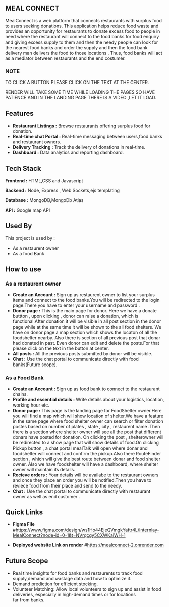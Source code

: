 
## MEAL CONNECT

MealConnect is a web platform that connects restaurants with surplus food to users seeking donations. 
This application helps reduce food waste and provides an opportunity for restaurants to donate excess food to people in need
where the restaurant will connect to the food banks for food enquiry and giving excess supply to them and then the needy people can look for the 
nearest food banks and order the supply and then the food bank delivery man delivers the food to those locations . 
Thus, food banks will act as a mediator between restaurants and the end costumer.

### NOTE

TO CLICK A BUTTON PLEASE CLICK ON THE TEXT AT THE CENTER.

RENDER  WILL TAKE SOME TIME WHILE LOADING THE PAGES SO HAVE PATIENCE AND IN THE LANDING PAGE THERE IS A VIDEO ,LET IT LOAD.

## Features

- **Restaurant Listings :** Browse restaurants offering surplus food for donation.
- **Real-time chat Portal :** Real-time messaging between users,food banks and restaurant owners.
- **Delivery Tracking :** Track the delivery of donations in real-time.
-  **Dashboard :** Data analytics and reporting dashboard.



## Tech Stack

**Frontend :** HTML,CSS and Javascript

**Backend :** Node, Express , Web Sockets,ejs templating

**Database :** MongoDB,MongoDb Atlas

**API :** Google map API



## Used By

This project is used by :

-  As a restaurent owner
- As a food Bank


## How to use

### As a restaurent owner

- **Create an Account :** Sign up as restaurent owner to list your surplus items and connect to the food banks.You will be redirected to the login page.There you have to enter your username and password .
- **Donor page :** This is the main page for donor. Here we have a donate buttton , upon clicking , donor can raise a donation, which is functional.After donation it will be visible in all post section in the                        donor page while at the same time it will be shown to the all food shelters. We have  on donor page a map section which 
                  shows the locaton of all the foodshelter nearby. Also there is section of all previous post that donar had donated  in past. Even donor can edit and delete the posts.For that please click on the                   text in the button at center.
- **All posts :** All the previous posts submitted by donor will be visible.
- **Chat :** Use the chat portal to communicate directly with food banks(Future scope).


### As a Food Bank

- **Create an Account :** Sign up as food bank to connect to the restaurant chains.
- **Profile and essential details :** Write details about your logistics, location, working hour etc.
- **Donor page :** This page is the landing page for FoodShelter owner.Here you will find a map which will show location of shelter.We have a feature in the same page where food shelter owner can search or filter 
                   donation postes based on number of plates , state , city , restaurent name .Then there is a section where shelter owner will see all the post that 
               different donars have posted for donation. On clicking the post , shelterowner will be redirected to a show page that will show details of food.On clicking Pickup button , a chat portal mealTalk 
                will open where donar and foodshelter will connect and confirm the pickup.Also there RouteFinder section , which will give the best route between donar and food shelter owner.
              Also we have foodshelter will have a dashboard, where shelter owner will maintain its details.
- **Recieve orders :** Your details will be availabe to the restaurant owners and once they place an order you will be notified.Then you have to reviece food from their place and send to the needy.
- **Chat :** Use the chat portal to communicate directly with restaurant owner as well as end customer .



## Quick Links
- **Figma File**
#https://www.figma.com/design/ws1Ho44EjeQVmgkYaftr4L/Internlay-MealConnect?node-id=0-1&t=NVrqcgy5CXWKaiWH-1

- **Deployed website Link on render**
#https://mealconnect-2.onrender.com
## Future Scope

- Real time insights for food banks and restaurents to track food supply,demand and wastage data and how to optimize it.
- Demand prediction for efficient stocking.
- Volunteer Matching: Allow local volunteers to sign up and assist in food deliveries, especially in high-demand times or for locations far from banks.


